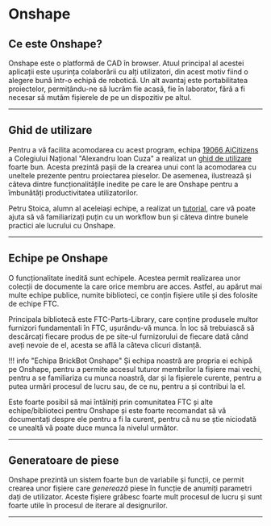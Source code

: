 # **Onshape**

## **Ce este Onshape?**

Onshape este o platformă de CAD în browser. Atuul principal al acestei aplicații este
ușurința colaborării cu alți utilizatori, din acest motiv fiind o alegere bună într-o
echipă de robotică. Un alt avantaj este portabilitatea proiectelor, permițându-ne să
lucrăm fie acasă, fie în laborator, fără a fi necesar să mutăm fișierele de pe un
dispozitiv pe altul.

<hr>

## **Ghid de utilizare**

Pentru a vă facilita acomodarea cu acest program, echipa <a href="https://ftcscout.org/teams/19066" target="_blank">19066 AiCitizens</a> a Colegiului
Național "Alexandru Ioan Cuza" a realizat un <a href="../media/onshape-guide.pdf" target="_blank">ghid de utilizare</a> foarte bun. Acesta prezintă
pașii de la crearea unui cont la acomodarea cu uneltele prezente pentru proiectarea
pieselor. De asemenea, ilustrează și câteva dintre funcționalitățile inedite pe care le are
Onshape pentru a îmbunătăți productivitatea utilizatorilor.

Petru Stoica, alumn al aceleiași echipe, a realizat un <a href="https://www.youtube.com/watch?v=FgXQw3s5k9g&ab_channel=Peru" target="_blank">tutorial</a>, care
vă poate ajuta să vă familiarizați puțin cu un workflow bun și câteva dintre bunele practici
ale lucrului cu Onshape.

<hr>

## **Echipe pe Onshape**

O funcționalitate inedită sunt echipele. Acestea permit realizarea unor colecții de documente
la care orice membru are acces. Astfel, au apărut mai multe echipe publice, numite
biblioteci, ce conțin fișiere utile și des folosite de echipe FTC.

Principala bibliotecă este FTC-Parts-Library, care conține produsele multor furnizori
fundamentali în FTC, ușurându-vă munca. În loc să trebuiască să descărcați
fiecare produs de pe site-ul furnizorului de fiecare dată când aveți nevoie de el, acesta
se află la câteva clicuri distanță.

<!--prettier-ignore-start-->
!!! info "Echipa BrickBot Onshape"
    Și echipa noastră are propria ei echipă pe Onshape, pentru a permite accesul tuturor
    membrilor la fișiere mai vechi, pentru a se familiariza cu munca noastră, dar și la fișierele
    curente, pentru a putea urmări procesul de lucru sau, de ce nu, pentru a și contribui la el.
<!--prettier-ignore-end-->

Este foarte posibil să mai întâlniți prin comunitatea FTC și alte echipe/biblioteci pentru
Onshape și este foarte recomandat să vă documentați despre ele pentru a fi la curent,
pentru că nu se știe niciodată ce unealtă vă poate duce munca la nivelul următor.

<hr>

## **Generatoare de piese**

Onshape prezintă un sistem foarte bun de variabile și funcții, ce permit crearea unor
fișiere care _generează_ piese în funcție de anumiți parametri dați de utilizator.
Aceste fișiere grăbesc foarte mult procesul de lucru și sunt foarte utile în procesul
de iterare al designurilor.

<hr>
